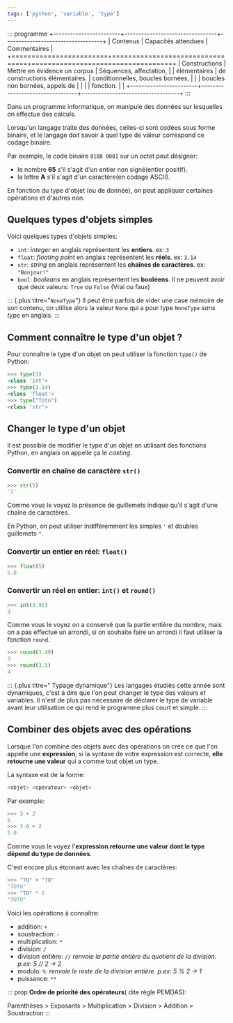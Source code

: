```yaml
---
tags: ['python', 'variable', 'type']
---
```


::: programme
+------------------------+---------------------------------+-----------------------------------+
|        Contenus        |       Capacités attendues       |           Commentaires            |
+========================+=================================+===================================+
| Constructions          | Mettre en évidence un corpus    | Séquences, affectation,           |
| élémentaires           | de constructions élémentaires.  | conditionnelles, boucles bornées, |
|                        | boucles non bornées, appels de  |                                   |
|                        | fonction.                       |                                   |
+------------------------+---------------------------------+-----------------------------------+
:::

Dans un programme informatique, on manipule des données sur lesquelles on effectue des calculs.

Lorsqu'un langage traite des données, celles-ci sont codées sous forme binaire, et le langage doit
savoir à quel type de valeur correspond ce codage binaire.

Par exemple, le code binaire `0100 0001` sur un octet peut désigner:

- le nombre **65** s'il s'agit d'un entier non signé(entier positif).
- la lettre **A** s'il s'agit d'un caractère(en codage ASCII).

En fonction du type d'objet (ou de donnée), on peut appliquer certaines opérations et d'autres non.

## Quelques types d'objets simples

Voici quelques types d'objets simples:

- `int`: _integer_ en anglais représentent les **entiers**. ex: `3`
- `float`: _floating point_ en anglais représentent les **réels**. ex: `3.14`
- `str`: _string_ en anglais représentent les **chaînes de caractères**. ex: `"Bonjour!"`
- `bool`: _booleans_ en anglais représentent les **booléens**. Il ne peuvent avoir que deux
  valeurs: `True` ou `False` (Vrai ou faux)

::: {.plus titre="`NoneType`"}
Il peut être parfois de vider une case mémoire de son contenu, on utilise
alors la valeur `None` qui a pour type  `NoneType` _sans type_ en anglais.
:::

## Comment connaître le type d'un objet ?

Pour connaître le type d'un objet on peut utiliser la fonction `type()` de Python:

```python
>>> type(3)
<class 'int'>
>>> type(3.14)
<class 'float'>
>>> type("Toto")
<class 'str'>
```

## Changer le type d'un objet

Il est possible de modifier le type d'un objet en utilisant des fonctions Python, en anglais on
appelle ça le _casting_.

### Convertir en chaîne de caractère `str()`

```python
>>> str(5)
'5'
```

Comme vous le voyez la présence de guillemets indique qu'il s'agit d'une
chaîne de caractères.

En Python, on peut utiliser indifféremment les simples `'` et doubles
guillemets `"`.

### Convertir un entier en réel: `float()`

```python
>>> float(5)
5.0
```

### Convertir un réel en entier: `int()` et `round()`

```python
>>> int(3.95)
3
```

Comme vous le voyez on a conservé que la partie entière du nombre, mais on a pas effectué un
arrondi, si on souhaite faire un arrondi il faut utiliser la fonction `round`.

```python
>>> round(3.49)
3
>>> round(3.5)
4
```

::: {.plus titre=" Typage dynamique"}
Les langages étudiés cette année sont dynamiques, c'est à dire que l'on
peut changer le type des valeurs et variables. Il n'est de plus pas nécessaire de déclarer le type
de variable avant leur utilisation ce qui rend le programme plus court et simple.
:::

## Combiner des objets avec des opérations

Lorsque l'on combine des objets avec des opérations on crée ce que l'on appelle une **expression**,
si la syntaxe de votre expression est correcte, **elle retourne une valeur** qui a comme tout objet
un type.

La syntaxe est de la forme:

```python
<objet> <opérateur> <objet>
```

Par exemple:

```python
>>> 3 + 2
5
>>> 3.0 + 2
5.0
```
Comme vous le voyez l'**expression retourne une valeur dont le type dépend du type de données**.

C'est encore plus étonnant avec les chaînes de caractères:

```python
>>> "TO" + "TO"
"TOTO"
>>> "TO" * 2
"TOTO"
```

Voici les opérations à connaître:

- addition: `+`
- soustraction: `-`
- multiplication: `*`
- division: `/`
- division entière: `//` _renvoie la partie entière du quotient de la division. p.ex: 5 // 2 -> 2_
- modulo: `%`: _renvoie le reste de la division entière. p.ex: 5 % 2 -> 1_
- puissance: `**`

::: prop
**Ordre de priorité des opérateurs**( dite règle PEMDAS):

Parenthèses > Exposants > Multiplication > Division > Addition > Soustraction
:::

